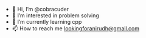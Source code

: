 - 👋 Hi, I’m @cobracuder
- 👀 I’m interested in problem solving
- 🌱 I’m currently learning cpp
- 📫 How to reach me lookingforanirudh@gmail.com 

<!---
cobracuder/cobracuder is a ✨ special ✨ repository because its `README.md` (this file) appears on your GitHub profile.
You can click the Preview link to take a look at your changes.
--->
